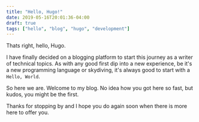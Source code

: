 ```yaml
---
title: "Hello, Hugo!"
date: 2019-05-16T20:01:36-04:00
draft: true
tags: ["hello", "blog", "hugo", "development"]
---
```


Thats right, hello, Hugo.

I have finally decided on a blogging platform to start this journey as a writer of technical topics. As with any good first dip into a new experience, be it's a new programming language or skydiving, it's always good to start with a `Hello, World`.

So here we are. Welcome to my blog. No idea how you got here so fast, but kudos, you might be the first.

Thanks for stopping by and I hope you do again soon when there is more here to offer you.
